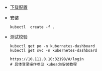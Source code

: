 * [下载配置](.image/14-%E5%AE%89%E8%A3%85dashboard/dashboard.tar.gz)

* 安装

  ```shell
  kubectl  create -f .
  ```

* 测试校验

  ```shell
  kubectl get po -n kubernetes-dashboard
  kubectl get svc -n kubernetes-dashboard
  
  https://10.111.0.10:32198/#/login
  # 具体登录操作参见 kubeadm安装教程
  ```

  

